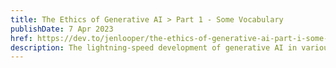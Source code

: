 ```yaml
---
title: The Ethics of Generative AI > Part 1 - Some Vocabulary
publishDate: 7 Apr 2023
href: https://dev.to/jenlooper/the-ethics-of-generative-ai-part-i-some-vocabulary-o89
description: The lightning-speed development of generative AI in various permutations has serious ethical questions on fair use. In this introductory article I tackle this vast topic by offering some vocabulary and a timeline
---  
```

